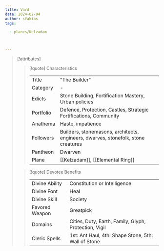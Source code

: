 ```yaml
---
title: Vard
date: 2024-02-04
author: sfakias
tags:

  - planes/Kelzadam



---
```

> [!attributes]
> 
> > [!quote] Characteristics
> >
> > | | |
> > | --- | --- |
> > | Title |  "The Builder" |
> > | Category |  - |
> > | Edicts |  Stone Building, Fortification Mastery, Urban policies |
> > | Portfolio |  Defence, Protection, Castles, Strategic Fortifications, Community |
> > | Anathema |  Haste, impatience |
> > | Followers |  Builders, stonemasons, architects, engineers, dwarves, stonefolk, stone creatures |
> > | Pantheon |  Dwarven |
> > | Plane |  [[Kelzadam]], [[Elemental Ring]] |
>
> > [!quote] Devotee Benefits
> > 
> > | | |
> > | --- | --- |
> > | Divine Ability |  Constitution or Intelligence |
> > | Divine Font |  Heal |
> > | Divine Skill |  Society |
> > | Favored Weapon |  Greatpick |
> > | Domains |  Cities, Duty, Earth, Family, Glyph, Protection, Vigil |
> > | Cleric Spells |  1st: Ant Haul, 4th: Shape Stone, 5th: Wall of Stone |
